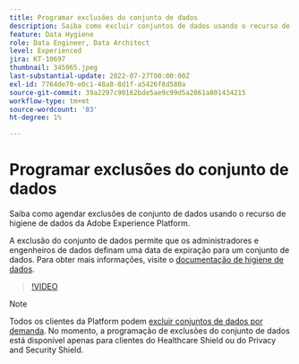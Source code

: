 ```yaml
---
title: Programar exclusões do conjunto de dados
description: Saiba como excluir conjuntos de dados usando o recurso de higiene de dados da Adobe Experience Platform.
feature: Data Hygiene
role: Data Engineer, Data Architect
level: Experienced
jira: KT-10697
thumbnail: 345065.jpeg
last-substantial-update: 2022-07-27T00:00:00Z
exl-id: 7764de70-e0c1-48a8-8d1f-a5426f8d580a
source-git-commit: 39a2297c90162bde5ae9c99d5a2061a801434215
workflow-type: tm+mt
source-wordcount: '83'
ht-degree: 1%

---
```


# Programar exclusões do conjunto de dados

Saiba como agendar exclusões de conjunto de dados usando o recurso de higiene de dados da Adobe Experience Platform.

A exclusão do conjunto de dados permite que os administradores e engenheiros de dados definam uma data de expiração para um conjunto de dados. Para obter mais informações, visite o [documentação de higiene de dados](https://experienceleague.adobe.com/docs/experience-platform/hygiene/home.html?lang=pt-BR).


>[!VIDEO](https://video.tv.adobe.com/v/345065?learn=on)

>[!NOTE]
>
> Todos os clientes da Platform podem [excluir conjuntos de dados por demanda](https://experienceleague.adobe.com/docs/experience-platform/catalog/datasets/user-guide.html#delete). No momento, a programação de exclusões do conjunto de dados está disponível apenas para clientes do Healthcare Shield ou do Privacy and Security Shield.
